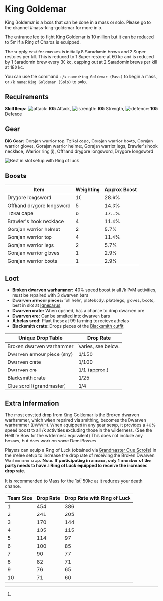 # King Goldemar

King Goldemar is a boss that can be done in a mass or solo. Please go to the channel #mass-king-goldemar for more info.

The entrance fee to fight King Goldemar is 10 million but it can be reduced to 5m if a Ring of Charos is equipped.

The supply cost for masses is initially 8 Saradomin brews and 2 Super restores per kill. This is reduced to 1 Super restore at 60 kc and is reduced by 1 Saradomin brew every 30 kc, capping out at 2 Saradomin brews per kill at 180 kc.

You can use the command : `/k name:King Goldemar (Mass)` to begin a mass, or `/k name:King Goldemar (Solo)` to solo.

## Requirements

**Skill Reqs:** ![:attack:](https://cdn.discordapp.com/emojis/630911039969427467.png?v=1) **105** Attack, ![:strength:](https://cdn.discordapp.com/emojis/630911040481263617.png?v=1) **105** Strength, ![:defence:](https://cdn.discordapp.com/emojis/630911040393052180.png?v=1) **105** Defence

## Gear

**BiS Gear:** Gorajan warrior top, TzKal cape, Gorajan warrior boots, Gorajan warrior gloves, Gorajan warrior helmet, Gorajan warrior legs, Brawler's hook necklace, Warrior ring (i), Offhand drygore longsword, Drygore longsword

![Best in slot setup with Ring of luck](<../.gitbook/assets/KG Bis.png>)

## Boosts

| Item                      | Weighting | Approx Boost |
| ------------------------- | --------- | ------------ |
| Drygore longsword         | 10        | 28.6%        |
| Offhand drygore longsword | 5         | 14.3%        |
| TzKal cape                | 6         | 17.1%        |
| Brawler's hook necklace   | 4         | 11.4%        |
| Gorajan warrior helmet    | 2         | 5.7%         |
| Gorajan warrior top       | 4         | 11.4%        |
| Gorajan warrior legs      | 2         | 5.7%         |
| Gorajan warrior gloves    | 1         | 2.9%         |
| Gorajan warrior boots     | 1         | 2.9%         |

## Loot

* **Broken dwarven warhammer:** 40% speed boost to all /k PvM activities, must be repaired with 3 dwarven bars
* **Dwarven armour pieces:** full helm, platebody, platelegs, gloves, boots, best in slot at [Ignecarus](ignecarus.md)
* **Dwarven crate:** When opened, has a chance to drop dwarven ore
* **Dwarven ore:** Can be smelted into dwarven bars
* **Athelas seed:** Plant these at 99 farming to recieve athelas
* **Blacksmith crate:** Drops pieces of the [Blacksmith outfit](https://bso-wiki.oldschool.gg/custom-items/equippables#blacksmith-equipment)

| Unique Drop Table          | Drop Rate          |
| -------------------------- | ------------------ |
| Broken dwarven warhammer   | Varies, see below. |
| Dwarven armour piece (any) | 1/150              |
| Dwarven crate              | 1/100              |
| Dwarven ore                | 1/1 (approx.)      |
| Blacksmith crate           | 1/25               |
| Clue scroll (grandmaster)  | 1/4                |

## Extra Information

The most coveted drop from King Goldemar is the Broken dwarven warhammer, which when repaired via smithing, becomes the Dwarven warhammer (DWWH). When equipped in any gear setup, it provides a 40% speed boost to all /k activities excluding those in the wilderness. (See the Hellfire Bow for the wilderness equivalent) This does not include any bosses, but does work on some Demi Bosses.

Players can equip a Ring of Luck (obtained via [Grandmaster Clue Scrolls](https://bso-wiki.oldschool.gg/custom-items/grandmaster-clues)) in the melee setup to increase the drop rate of receiving the Broken Dwarven Warhammer drop. **Note: If participating in a mass, only 1 member of the party needs to have a Ring of Luck equipped to receive the increased drop rate.**

It is recommended to Mass for the 1st[^1] 50kc as it reduces your death chance.

| Team Size | Drop Rate | Drop Rate with Ring of Luck |
| --------- | --------- | --------------------------- |
| 1         | 454       | 386                         |
| 2         | 241       | 205                         |
| 3         | 170       | 144                         |
| 4         | 135       | 115                         |
| 5         | 114       | 97                          |
| 6         | 100       | 85                          |
| 7         | 90        | 77                          |
| 8         | 82        | 71                          |
| 9         | 76        | 65                          |
| 10        | 71        | 60                          |

[^1]: 
